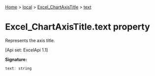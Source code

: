 [Home](./index) &gt; [local](local.md) &gt; [Excel\_ChartAxisTitle](local.excel_chartaxistitle.md) &gt; [text](local.excel_chartaxistitle.text.md)

# Excel\_ChartAxisTitle.text property

Represents the axis title. 

 \[Api set: ExcelApi 1.1\]

**Signature:**
```javascript
text: string
```
